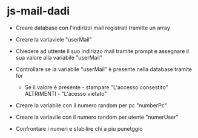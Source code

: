 # js-mail-dadi

- Creare database con l'indirizzi mail registrati tramitte un array
- Creare la variaviele "userMail"
- Chiedere ad uttente il suo indirizzo mail tramite prompt  e assegnare il sua valore alla variabile "userMail"
- Controllare se la variabile "userMail" è presente nella database tramite for
    - Se il valore è presente - stampare "L'accesso consestito"
    ALTRIMENTI - "L'acesso vietato"

- Creare la variabile con il numero random per pc "numberPc"
- Creare la variavile con il numero random per utente "numerUser"
- Confrontare i numeri e stabilire chi a piu punetggio